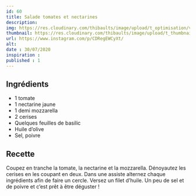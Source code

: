 ```yaml
---
id: 60
title: Salade tomates et nectarines
description: 
img: https://res.cloudinary.com/thibaults/image/upload/t_optimisation/v1600456255/Recipes/20200730_tomates_nectarines.jpg
thumbnail: https://res.cloudinary.com/thibaults/image/upload/t_thumbnail_josie/v1600456255/Recipes/20200730_tomates_nectarines.jpg
url: https://www.instagram.com/p/CDRegEWCyXt/
alt: 
date : 30/07/2020
inspiration :
published : 1
---
```


## Ingrédients
 - 1 tomate
 - 1 nectarine jaune
 - 1 demi mozzarella
 - 2 cerises
 - Quelques feuilles de basilic
 - Huile d’olive
 - Sel, poivre


## Recette
Coupez en tranche la tomate, la nectarine et la mozzarella. Dénoyautez les cerises en les coupant en deux. Dans une assiste alternez chaque ingrédients afin de faire un cercle. Versez un filet d’huile. Un peu de sel et de poivre et c’est prêt à être déguster !